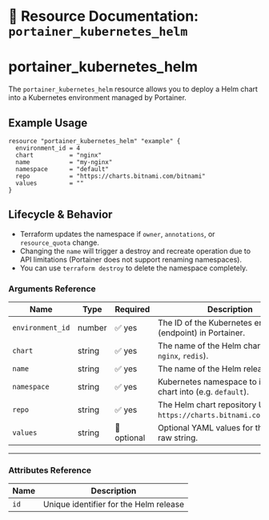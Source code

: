 # 🚀 **Resource Documentation: `portainer_kubernetes_helm`**

# portainer_kubernetes_helm
The `portainer_kubernetes_helm` resource allows you to deploy a Helm chart into a Kubernetes environment managed by Portainer.

## Example Usage
```hcl
resource "portainer_kubernetes_helm" "example" {
  environment_id = 4
  chart          = "nginx"
  name           = "my-nginx"
  namespace      = "default"
  repo           = "https://charts.bitnami.com/bitnami"
  values         = ""
}
```

## Lifecycle & Behavior
- Terraform updates the namespace if `owner`, `annotations`, or `resource_quota` change.
- Changing the `name` will trigger a destroy and recreate operation due to API limitations (Portainer does not support renaming namespaces).
- You can use `terraform destroy` to delete the namespace completely.

### Arguments Reference
| Name             | Type   | Required | Description                                                                 |
|------------------|--------|----------|-----------------------------------------------------------------------------|
| `environment_id` | number | ✅ yes   | The ID of the Kubernetes environment (endpoint) in Portainer.               |
| `chart`          | string | ✅ yes   | The name of the Helm chart (e.g. `nginx`, `redis`).                         |
| `name`           | string | ✅ yes   | The name of the Helm release.                                               |
| `namespace`      | string | ✅ yes   | Kubernetes namespace to install the chart into (e.g. `default`).            |
| `repo`           | string | ✅ yes   | The Helm chart repository URL (e.g. `https://charts.bitnami.com/bitnami`).  |
| `values`         | string | 🚫 optional | Optional YAML values for the chart as raw string.                        |

---

### Attributes Reference

| Name | Description                               |
|------|-------------------------------------------|
| `id` | Unique identifier for the Helm release    |
